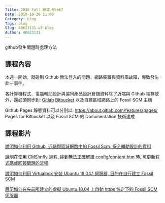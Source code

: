 ```yaml
---
Title: 2018 Fall 網誌-Week7
Date: 2018-10-26 11:00
Category: blog
Tags: blog
Slug: 40623131-w7-blog
Author: 40623131
---
```


github發生問題時處理方法

<!-- PELICAN_END_SUMMARY -->

課程內容
----

本週一開始，就碰到 Github 無法登入的問題，網路裝置與資料庫故障，導致發生此一事件。

各計算機程式、電腦輔助設計與協同產品設計倉儲資料除了近端與 Github 端存放外，還必須同步到:
[Gitlab](https://about.gitlab.com/pricing/)
[Bitbucket](https://bitbucket.org/product/pricing)
以及自建區域網路上的 Fossil SCM 主機

Github Pages 靜態資料可以分別以:
https://about.gitlab.com/features/pages/
Pages for Bitbucket
以及 Fossil SCM 的 Documentation 技術達成

課程影片
----

[說明如何利用 Github, 近端與區域網路中的 Fossil Scm, 保全輔助設計的資料](https://www.youtube.com/watch?v=KiXEszwLXO0)

[說明在使用 CMSimfly 過程, 碰到無法正確解讀 config/content.htm 時, 可更新程式碼或回報問題的流程](https://www.youtube.com/watch?v=WEsFrcuffOA)

[說明如何利用 Virtualbox 安裝 Ubuntu 18.04.1 伺服器, 目的在自行建立 Fossil SCM](https://www.youtube.com/watch?v=JA75HIMhIgk)

[展示如何在先前所建立的虛擬 Ubuntu 18.04 上啟動 https 協定下的 Fossil SCM 伺服器](https://www.youtube.com/watch?v=nju615KXghM)








